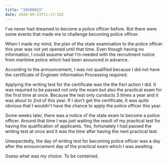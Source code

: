 ```yaml
---
title: "20200923"
date: 2020-09-23T11:17:15Z
---
```


I've never had dreamed to become a police officer before.
But there were some events that made me to challenge becoming police officer.

When I made my mind, the plan of the state examination to the police officer this year was not yet opened until that time.
Even though having no information, I could assume what I'm needed with the recruitment notice from maritime police which had been anounced in advance.

According to the announcement, I was not qualified because I did not have the certificate of Engineer Information Processing required.

Applying the writing test for the certificate was the the fisrt action I did. It was required to be passed not only the exam but also the practical exam for the first time at once. Because the test only cunducts 3 times a year and it was about to 2nd of this year. If I don't get the certificate, It was quite obvious that I wouldn't have the chance to apply the police officer this year.

Some weeks later, there was a notice of the state exam to become a police officer. Around that time I was just waiting the result of my practical test for having the qualification of applicants. Yes, fortunately I had passed the writing test at once and it was the time after having the next practical test.

Unexpectedly, the day of writing test for becoming police officer was a day after the announcement day of the practical exam which I was awaiting.

Guess  what was my choice.
To be contained.
